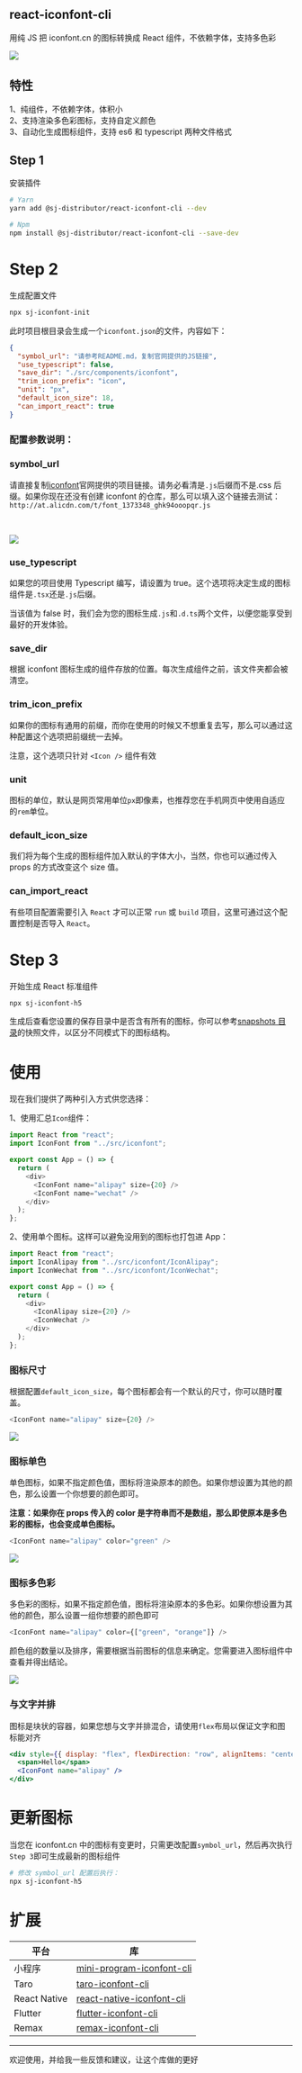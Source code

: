 ## react-iconfont-cli

用纯 JS 把 iconfont.cn 的图标转换成 React 组件，不依赖字体，支持多色彩

![](https://github.com/Simoon-F/react-iconfont-cli/blob/master/images/icons.png?raw=true)

## 特性

1、纯组件，不依赖字体，体积小
<br />
2、支持渲染多色彩图标，支持自定义颜色
<br />
3、自动化生成图标组件，支持 es6 和 typescript 两种文件格式

## Step 1

安装插件

```bash
# Yarn
yarn add @sj-distributor/react-iconfont-cli --dev

# Npm
npm install @sj-distributor/react-iconfont-cli --save-dev
```

# Step 2

生成配置文件

```bash
npx sj-iconfont-init
```

此时项目根目录会生成一个`iconfont.json`的文件，内容如下：

```json
{
  "symbol_url": "请参考README.md，复制官网提供的JS链接",
  "use_typescript": false,
  "save_dir": "./src/components/iconfont",
  "trim_icon_prefix": "icon",
  "unit": "px",
  "default_icon_size": 18,
  "can_import_react": true
}
```

### 配置参数说明：

### symbol_url

请直接复制[iconfont](http://iconfont.cn)官网提供的项目链接。请务必看清是`.js`后缀而不是.css 后缀。如果你现在还没有创建 iconfont 的仓库，那么可以填入这个链接去测试：`http://at.alicdn.com/t/font_1373348_ghk94ooopqr.js`

<br />

![](https://github.com/Simoon-F/react-iconfont-cli/blob/master/images/symbol-url.png?raw=true)

### use_typescript

如果您的项目使用 Typescript 编写，请设置为 true。这个选项将决定生成的图标组件是`.tsx`还是`.js`后缀。

当该值为 false 时，我们会为您的图标生成`.js`和`.d.ts`两个文件，以便您能享受到最好的开发体验。

### save_dir

根据 iconfont 图标生成的组件存放的位置。每次生成组件之前，该文件夹都会被清空。

### trim_icon_prefix

如果你的图标有通用的前缀，而你在使用的时候又不想重复去写，那么可以通过这种配置这个选项把前缀统一去掉。

注意，这个选项只针对 `<Icon />` 组件有效

### unit

图标的单位，默认是网页常用单位`px`即像素，也推荐您在手机网页中使用自适应的`rem`单位。

### default_icon_size

我们将为每个生成的图标组件加入默认的字体大小，当然，你也可以通过传入 props 的方式改变这个 size 值。

### can_import_react

有些项目配置需要引入 `React` 才可以正常 `run` 或 `build` 项目，这里可通过这个配置控制是否导入 `React`。

# Step 3

开始生成 React 标准组件

```bash
npx sj-iconfont-h5
```

生成后查看您设置的保存目录中是否含有所有的图标，你可以参考[snapshots 目录](https://github.com/iconfont-cli/react-iconfont-cli/tree/master/snapshots)的快照文件，以区分不同模式下的图标结构。

# 使用

现在我们提供了两种引入方式供您选择：

1、使用汇总`Icon`组件：

```typescript jsx
import React from "react";
import IconFont from "../src/iconfont";

export const App = () => {
  return (
    <div>
      <IconFont name="alipay" size={20} />
      <IconFont name="wechat" />
    </div>
  );
};
```

2、使用单个图标。这样可以避免没用到的图标也打包进 App：

```typescript jsx
import React from "react";
import IconAlipay from "../src/iconfont/IconAlipay";
import IconWechat from "../src/iconfont/IconWechat";

export const App = () => {
  return (
    <div>
      <IconAlipay size={20} />
      <IconWechat />
    </div>
  );
};
```

### 图标尺寸

根据配置`default_icon_size`，每个图标都会有一个默认的尺寸，你可以随时覆盖。

```typescript jsx
<IconFont name="alipay" size={20} />
```

![](https://github.com/Simoon-F/react-iconfont-cli/blob/master/images/default-color-icon.png?raw=true)

### 图标单色

单色图标，如果不指定颜色值，图标将渲染原本的颜色。如果你想设置为其他的颜色，那么设置一个你想要的颜色即可。

**注意：如果你在 props 传入的 color 是字符串而不是数组，那么即使原本是多色彩的图标，也会变成单色图标。**

```typescript jsx
<IconFont name="alipay" color="green" />
```

![](https://github.com/Simoon-F/react-iconfont-cli/blob/master/images/one-color-icon.png?raw=true)

### 图标多色彩

多色彩的图标，如果不指定颜色值，图标将渲染原本的多色彩。如果你想设置为其他的颜色，那么设置一组你想要的颜色即可

```typescript jsx
<IconFont name="alipay" color={["green", "orange"]} />
```

颜色组的数量以及排序，需要根据当前图标的信息来确定。您需要进入图标组件中查看并得出结论。

![](https://github.com/Simoon-F/react-iconfont-cli/blob/master/images/multi-color-icon.png?raw=true)

### 与文字并排

图标是块状的容器，如果您想与文字并排混合，请使用`flex`布局以保证文字和图标能对齐

```jsx harmony
<div style={{ display: "flex", flexDirection: "row", alignItems: "center" }}>
  <span>Hello</span>
  <IconFont name="alipay" />
</div>
```

# 更新图标

当您在 iconfont.cn 中的图标有变更时，只需更改配置`symbol_url`，然后再次执行`Step 3`即可生成最新的图标组件

```bash
# 修改 symbol_url 配置后执行：
npx sj-iconfont-h5
```

# 扩展

| 平台         | 库                                                                                     |
| ------------ | -------------------------------------------------------------------------------------- |
| 小程序       | [mini-program-iconfont-cli](https://github.com/iconfont-cli/mini-program-iconfont-cli) |
| Taro         | [taro-iconfont-cli](https://github.com/iconfont-cli/taro-iconfont-cli)                 |
| React Native | [react-native-iconfont-cli](https://github.com/iconfont-cli/react-native-iconfont-cli) |
| Flutter      | [flutter-iconfont-cli](https://github.com/iconfont-cli/flutter-iconfont-cli)           |
| Remax        | [remax-iconfont-cli](https://github.com/iconfont-cli/remax-iconfont-cli)               |

---

欢迎使用，并给我一些反馈和建议，让这个库做的更好

